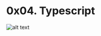 # 0x04. Typescript

![alt text](https://s3.amazonaws.com/alx-intranet.hbtn.io/uploads/medias/2019/12/baea85b5e9a9fb5c36ec.png?X-Amz-Algorithm=AWS4-HMAC-SHA256&X-Amz-Credential=AKIARDDGGGOUSBVO6H7D%2F20231004%2Fus-east-1%2Fs3%2Faws4_request&X-Amz-Date=20231004T184250Z&X-Amz-Expires=86400&X-Amz-SignedHeaders=host&X-Amz-Signature=58ab50fe21b1048ab9cf00aa23feb2509b05f26981cb1b356c54bd74cc9dc091)
